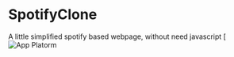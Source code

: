 # SpotifyClone
A little simplified spotify based webpage, without need javascript 
[![App Platorm](https://imgur.com/0wT4G53)

